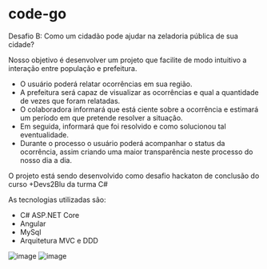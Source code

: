 # code-go
Desafio B: Como um cidadão pode ajudar na zeladoria pública de sua cidade?

Nosso objetivo é desenvolver um projeto que facilite de modo intuitivo a interação entre população e prefeitura.
 - O usuário poderá relatar ocorrências em sua região.
 - A prefeitura será capaz de visualizar as ocorrências e qual a quantidade de vezes que foram relatadas.
 - O colaboradora informará que está ciente sobre a ocorrência e estimará um período em que pretende resolver a situação.
 - Em seguida, informará que foi resolvido e como solucionou tal eventualidade.
 - Durante o processo o usuário poderá acompanhar o status da ocorrência, assim criando uma maior transparência neste processo do nosso dia a dia.

O projeto está sendo desenvolvido como desafio hackaton de conclusão do curso +Devs2Blu da turma C#

As tecnologias utilizadas são:
 - C# ASP.NET Core
 - Angular
 - MySql
 - Arquitetura MVC e DDD
 
![image](https://user-images.githubusercontent.com/35773596/224611390-eabf455c-f25f-436b-9e15-629d13bb9f20.png)
![image](https://user-images.githubusercontent.com/35773596/224610536-162048a4-332d-408e-830f-6306aef27b97.png)
